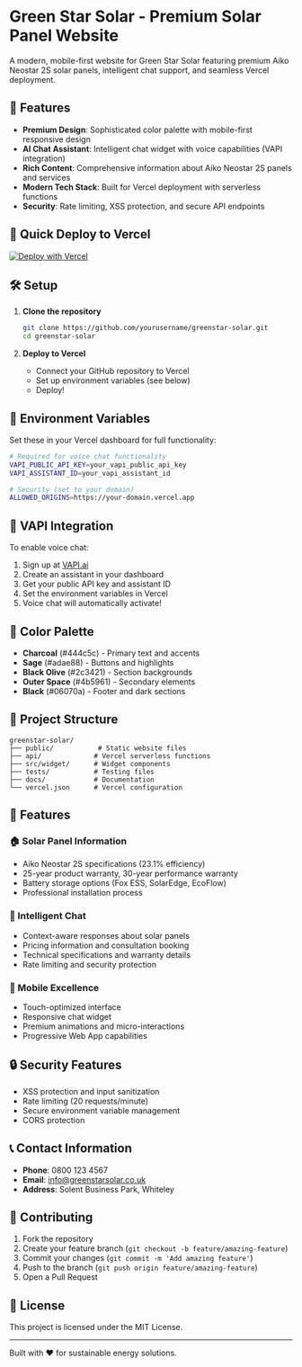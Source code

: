 # Green Star Solar - Premium Solar Panel Website

A modern, mobile-first website for Green Star Solar featuring premium Aiko Neostar 2S solar panels, intelligent chat support, and seamless Vercel deployment.

## 🌟 Features

- **Premium Design**: Sophisticated color palette with mobile-first responsive design
- **AI Chat Assistant**: Intelligent chat widget with voice capabilities (VAPI integration)
- **Rich Content**: Comprehensive information about Aiko Neostar 2S panels and services
- **Modern Tech Stack**: Built for Vercel deployment with serverless functions
- **Security**: Rate limiting, XSS protection, and secure API endpoints

## 🚀 Quick Deploy to Vercel

[![Deploy with Vercel](https://vercel.com/button)](https://vercel.com/new/clone?repository-url=https://github.com/yourusername/greenstar-solar)

## 🛠️ Setup

1. **Clone the repository**
   ```bash
   git clone https://github.com/yourusername/greenstar-solar.git
   cd greenstar-solar
   ```

2. **Deploy to Vercel**
   - Connect your GitHub repository to Vercel
   - Set up environment variables (see below)
   - Deploy!

## 🔧 Environment Variables

Set these in your Vercel dashboard for full functionality:

```bash
# Required for voice chat functionality
VAPI_PUBLIC_API_KEY=your_vapi_public_api_key
VAPI_ASSISTANT_ID=your_vapi_assistant_id

# Security (set to your domain)
ALLOWED_ORIGINS=https://your-domain.vercel.app
```

## 📱 VAPI Integration

To enable voice chat:

1. Sign up at [VAPI.ai](https://vapi.ai)
2. Create an assistant in your dashboard
3. Get your public API key and assistant ID
4. Set the environment variables in Vercel
5. Voice chat will automatically activate!

## 🎨 Color Palette

- **Charcoal** (#444c5c) - Primary text and accents  
- **Sage** (#adae88) - Buttons and highlights
- **Black Olive** (#2c3421) - Section backgrounds
- **Outer Space** (#4b5961) - Secondary elements
- **Black** (#06070a) - Footer and dark sections

## 📂 Project Structure

```
greenstar-solar/
├── public/           # Static website files
├── api/             # Vercel serverless functions
├── src/widget/      # Widget components
├── tests/           # Testing files
├── docs/            # Documentation
└── vercel.json      # Vercel configuration
```

## 🚀 Features

### 🏠 Solar Panel Information
- Aiko Neostar 2S specifications (23.1% efficiency)
- 25-year product warranty, 30-year performance warranty
- Battery storage options (Fox ESS, SolarEdge, EcoFlow)
- Professional installation process

### 💬 Intelligent Chat
- Context-aware responses about solar panels
- Pricing information and consultation booking
- Technical specifications and warranty details
- Rate limiting and security protection

### 📱 Mobile Excellence
- Touch-optimized interface
- Responsive chat widget
- Premium animations and micro-interactions
- Progressive Web App capabilities

## 🔒 Security Features

- XSS protection and input sanitization
- Rate limiting (20 requests/minute)
- Secure environment variable management
- CORS protection

## 📞 Contact Information

- **Phone**: 0800 123 4567
- **Email**: info@greenstarsolar.co.uk
- **Address**: Solent Business Park, Whiteley

## 🤝 Contributing

1. Fork the repository
2. Create your feature branch (`git checkout -b feature/amazing-feature`)
3. Commit your changes (`git commit -m 'Add amazing feature'`)
4. Push to the branch (`git push origin feature/amazing-feature`)
5. Open a Pull Request

## 📝 License

This project is licensed under the MIT License.

---

Built with ❤️ for sustainable energy solutions.